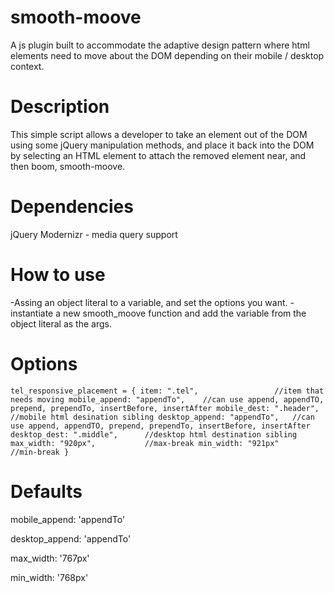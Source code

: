 # smooth-moove
A js plugin built to accommodate the adaptive design pattern where html elements need to move about the DOM depending on their mobile / desktop context. 

# Description
This simple script allows a developer to take an element out of the DOM using some jQuery manipulation methods, and place it back into the DOM by selecting an HTML element to attach the removed element near, and then boom, smooth-moove.

# Dependencies
jQuery
Modernizr - media query support

# How to use
-Assing an object literal to a variable, and set the options you want.
-instantiate a new smooth_moove function and add the variable from the object literal as the args.

# Options
  `tel_responsive_placement = {
    item: ".tel",                 //item that needs moving
    mobile_append: "appendTo",    //can use append, appendTO, prepend, prependTo, insertBefore, insertAfter
    mobile_dest: ".header",       //mobile html desination sibling
    desktop_append: "appendTo",   //can use append, appendTO, prepend, prependTo, insertBefore, insertAfter
    desktop_dest: ".middle",      //desktop html destination sibling
    max_width: "920px",           //max-break
    min_width: "921px"            //min-break
  }`

# Defaults
mobile_append: 'appendTo'

desktop_append: 'appendTo'

max_width: '767px'

min_width: '768px'
